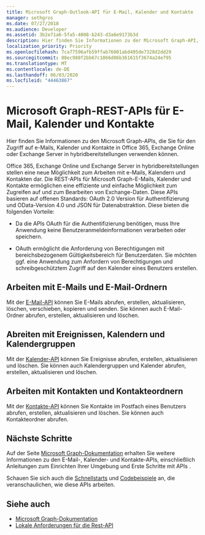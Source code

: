 ```yaml
---
title: Microsoft Graph-Outlook-API für E-Mail, Kalender und Kontakte
manager: sethgros
ms.date: 07/27/2018
ms.audience: Developer
ms.assetid: 3b2e71a6-5fa5-4008-b243-d3a6e9173b3d
description: Hier finden Sie Informationen zu der Microsoft Graph-API, mit denen Sie auf E-Mails, Kalender und Kontakte in Office 365 oder Exchange Online zugreifen können.
localization_priority: Priority
ms.openlocfilehash: 7ca77596afb59ffab76001abd495de7328d2dd29
ms.sourcegitcommit: 88ec988f2bb67c1866d06b361615f3674a24e795
ms.translationtype: MT
ms.contentlocale: de-DE
ms.lasthandoff: 06/03/2020
ms.locfileid: "44463867"
---
```

# <a name="microsoft-graph-rest-apis-for-mail-calendars-and-contacts"></a>Microsoft Graph-REST-APIs für E-Mail, Kalender und Kontakte

Hier finden Sie Informationen zu den Microsoft Graph-APIs, die Sie für den Zugriff auf e-Mails, Kalender und Kontakte in Office 365, Exchange Online oder Exchange Server in hybridbereitstellungen verwenden können.

Office 365, Exchange Online und Exchange Server in hybridbereitstellungen stellen eine neue Möglichkeit zum Arbeiten mit e-Mails, Kalendern und Kontakten dar. Die REST-APIs für Microsoft Graph-E-Mails, Kalender und Kontakte ermöglichen eine effiziente und einfache Möglichkeit zum Zugreifen auf und zum Bearbeiten von Exchange-Daten. Diese APIs basieren auf offenen Standards: OAuth 2.0 Version für Authentifizierung und OData-Version 4.0 und JSON für Datenabstraktion. Diese bieten die folgenden Vorteile:

- Da die APIs OAuth für die Authentifizierung benötigen, muss Ihre Anwendung keine Benutzeranmeldeinformationen verarbeiten oder speichern.

- OAuth ermöglicht die Anforderung von Berechtigungen mit bereichsbezogenem Gültigkeitsbereich für Benutzerdaten. Sie möchten ggf. eine Anwendung zum Anfordern von Berechtigungen und schreibgeschütztem Zugriff auf den Kalender eines Benutzers erstellen.

## <a name="work-with-email-and-mail-folders"></a>Arbeiten mit E-Mails und E-Mail-Ordnern

Mit der [E-Mail-API](https://developer.microsoft.com/graph/docs/concepts/outlook-mail-concept-overview) können Sie E-Mails abrufen, erstellen, aktualisieren, löschen, verschieben, kopieren und senden. Sie können auch E-Mail-Ordner abrufen, erstellen, aktualisieren und löschen. 
  
## <a name="work-with-events-calendars-and-calendar-groups"></a>Abreiten mit Ereignissen, Kalendern und Kalendergruppen

Mit der [Kalender-API](https://developer.microsoft.com/graph/docs/concepts/outlook-calendar-concept-overview) können Sie Ereignisse abrufen, erstellen, aktualisieren und löschen. Sie können auch Kalendergruppen und Kalender abrufen, erstellen, aktualisieren und löschen. 
  
## <a name="work-with-contacts-and-contact-folders"></a>Arbeiten mit Kontakten und Kontakteordnern

Mit der [Kontakte-API](https://developer.microsoft.com/graph/docs/concepts/outlook-contacts-concept-overview) können Sie Kontakte im Postfach eines Benutzers abrufen, erstellen, aktualisieren und löschen. Sie können auch Kontakteordner abrufen. 
  
## <a name="next-steps"></a>Nächste Schritte

Auf der Seite [Microsoft Graph-Dokumentation](https://developer.microsoft.com/graph/docs/concepts/overview) erhalten Sie weitere Informationen zu den E-Mail-, Kalender- und Kontakte-APIs, einschließlich Anleitungen zum Einrichten Ihrer Umgebung und Erste Schritte mit APIs . 

Schauen Sie sich auch die [Schnellstarts](https://developer.microsoft.com/graph/quick-start) und [Codebeispiele](https://developer.microsoft.com/office/gallery/?filterBy=Samples,Microsoft%20Graph) an, die veranschaulichen, wie diese APIs arbeiten. 
  
## <a name="see-also"></a>Siehe auch

- [Microsoft Graph-Dokumentation](https://developer.microsoft.com/graph/docs/concepts/overview)   
- [Lokale Anforderungen für die Rest-API](https://blogs.technet.microsoft.com/exchange/2016/09/26/on-premises-architectural-requirements-for-the-rest-api)   

